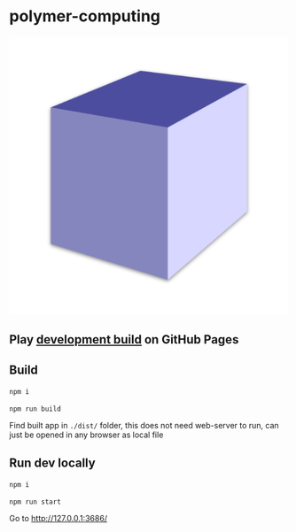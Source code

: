 # polymer-computing

![Game screenhot](./cover.png "Cover")

## Play [development build](https://ndry.github.io/polymer-computing/) on GitHub Pages

## Build

`npm i`

`npm run build`

Find built app in `./dist/` folder,
this does not need web-server to run, 
can just be opened in any browser as local file

## Run dev locally

`npm i`

`npm run start`

Go to http://127.0.0.1:3686/
